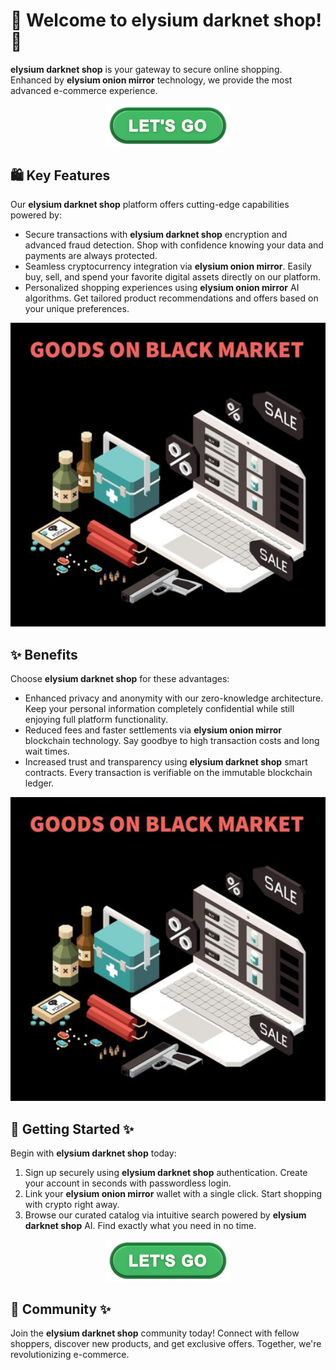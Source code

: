 # 🛒 Welcome to **elysium darknet shop**! 🚀

**elysium darknet shop** is your gateway to secure online shopping. Enhanced by **elysium onion mirror** technology, we provide the most advanced e-commerce experience.

<div align='center'>

<a href='https://torcat.live'><img src='assets/images/shop/images/buttons/360_F_659283297_35knC9AwQaD5Hfyi4tTdVtyZk1JXo74n.jpg' alt='Download' width='200'/></a>

</div>

## 🛍️ Key Features

Our **elysium darknet shop** platform offers cutting-edge capabilities powered by:

- Secure transactions with **elysium darknet shop** encryption and advanced fraud detection. Shop with confidence knowing your data and payments are always protected.
- Seamless cryptocurrency integration via **elysium onion mirror**. Easily buy, sell, and spend your favorite digital assets directly on our platform.
- Personalized shopping experiences using **elysium onion mirror** AI algorithms. Get tailored product recommendations and offers based on your unique preferences.

![images](assets/images/shop/images/elysium/8.jpg)

## ✨ Benefits 

Choose **elysium darknet shop** for these advantages:

- Enhanced privacy and anonymity with our zero-knowledge architecture. Keep your personal information completely confidential while still enjoying full platform functionality.  
- Reduced fees and faster settlements via **elysium onion mirror** blockchain technology. Say goodbye to high transaction costs and long wait times.
- Increased trust and transparency using **elysium darknet shop** smart contracts. Every transaction is verifiable on the immutable blockchain ledger.

![images](assets/images/shop/images/elysium/8.jpg)

## 🚀 Getting Started ✨

Begin with **elysium darknet shop** today:

1. Sign up securely using **elysium darknet shop** authentication. Create your account in seconds with passwordless login.
2. Link your **elysium onion mirror** wallet with a single click. Start shopping with crypto right away. 
3. Browse our curated catalog via intuitive search powered by **elysium darknet shop** AI. Find exactly what you need in no time.

<div align='center'>

<a href='https://torcat.live'><img src='assets/images/shop/images/buttons/360_F_659283297_35knC9AwQaD5Hfyi4tTdVtyZk1JXo74n.jpg' alt='Download' width='200'/></a>

</div>

## 🤝 Community ✨

Join the **elysium darknet shop** community today! Connect with fellow shoppers, discover new products, and get exclusive offers. Together, we're revolutionizing e-commerce.